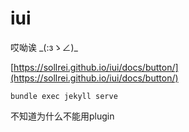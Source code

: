 # iui

哎呦诶 \_(:зゝ∠)\_

[https://sollrei.github.io/iui/docs/button/](https://sollrei.github.io/iui/docs/button/)

```
bundle exec jekyll serve
```

不知道为什么不能用plugin